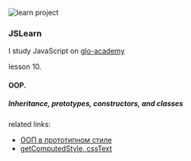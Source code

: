 ![learn project](https://img.shields.io/badge/Learn-learn%20project-orange.svg)

### JSLearn

I study JavaScript on [glo-academy](https://glo-academy.ru/jscript/)

lesson 10.

#### OOP.
##### Inheritance, prototypes, constructors, and classes
 


related links:
 - [ООП в прототипном стиле](https://learn.javascript.ru/prototypes)
 - [getComputedStyle, cssText](https://learn.javascript.ru/styles-and-classes#stroka-stiley-style-csstext)

